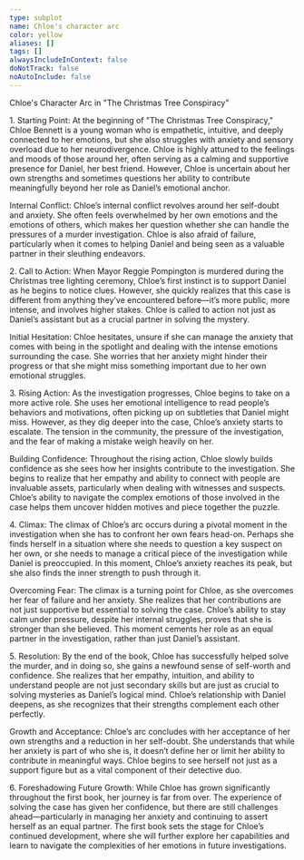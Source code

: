 ```yaml
---
type: subplot
name: Chloe's character arc
color: yellow
aliases: []
tags: []
alwaysIncludeInContext: false
doNotTrack: false
noAutoInclude: false
---
```

Chloe's Character Arc in "The Christmas Tree Conspiracy"

1\. Starting Point: At the beginning of "The Christmas Tree Conspiracy," Chloe Bennett is a young woman who is empathetic, intuitive, and deeply connected to her emotions, but she also struggles with anxiety and sensory overload due to her neurodivergence. Chloe is highly attuned to the feelings and moods of those around her, often serving as a calming and supportive presence for Daniel, her best friend. However, Chloe is uncertain about her own strengths and sometimes questions her ability to contribute meaningfully beyond her role as Daniel’s emotional anchor.

Internal Conflict: Chloe’s internal conflict revolves around her self-doubt and anxiety. She often feels overwhelmed by her own emotions and the emotions of others, which makes her question whether she can handle the pressures of a murder investigation. Chloe is also afraid of failure, particularly when it comes to helping Daniel and being seen as a valuable partner in their sleuthing endeavors.

2\. Call to Action: When Mayor Reggie Pompington is murdered during the Christmas tree lighting ceremony, Chloe’s first instinct is to support Daniel as he begins to notice clues. However, she quickly realizes that this case is different from anything they’ve encountered before—it’s more public, more intense, and involves higher stakes. Chloe is called to action not just as Daniel’s assistant but as a crucial partner in solving the mystery.

Initial Hesitation: Chloe hesitates, unsure if she can manage the anxiety that comes with being in the spotlight and dealing with the intense emotions surrounding the case. She worries that her anxiety might hinder their progress or that she might miss something important due to her own emotional struggles.

3\. Rising Action: As the investigation progresses, Chloe begins to take on a more active role. She uses her emotional intelligence to read people’s behaviors and motivations, often picking up on subtleties that Daniel might miss. However, as they dig deeper into the case, Chloe’s anxiety starts to escalate. The tension in the community, the pressure of the investigation, and the fear of making a mistake weigh heavily on her.

Building Confidence: Throughout the rising action, Chloe slowly builds confidence as she sees how her insights contribute to the investigation. She begins to realize that her empathy and ability to connect with people are invaluable assets, particularly when dealing with witnesses and suspects. Chloe’s ability to navigate the complex emotions of those involved in the case helps them uncover hidden motives and piece together the puzzle.

4\. Climax: The climax of Chloe’s arc occurs during a pivotal moment in the investigation when she has to confront her own fears head-on. Perhaps she finds herself in a situation where she needs to question a key suspect on her own, or she needs to manage a critical piece of the investigation while Daniel is preoccupied. In this moment, Chloe’s anxiety reaches its peak, but she also finds the inner strength to push through it.

Overcoming Fear: The climax is a turning point for Chloe, as she overcomes her fear of failure and her anxiety. She realizes that her contributions are not just supportive but essential to solving the case. Chloe’s ability to stay calm under pressure, despite her internal struggles, proves that she is stronger than she believed. This moment cements her role as an equal partner in the investigation, rather than just Daniel’s assistant.

5\. Resolution: By the end of the book, Chloe has successfully helped solve the murder, and in doing so, she gains a newfound sense of self-worth and confidence. She realizes that her empathy, intuition, and ability to understand people are not just secondary skills but are just as crucial to solving mysteries as Daniel’s logical mind. Chloe’s relationship with Daniel deepens, as she recognizes that their strengths complement each other perfectly.

Growth and Acceptance: Chloe’s arc concludes with her acceptance of her own strengths and a reduction in her self-doubt. She understands that while her anxiety is part of who she is, it doesn’t define her or limit her ability to contribute in meaningful ways. Chloe begins to see herself not just as a support figure but as a vital component of their detective duo.

6\. Foreshadowing Future Growth: While Chloe has grown significantly throughout the first book, her journey is far from over. The experience of solving the case has given her confidence, but there are still challenges ahead—particularly in managing her anxiety and continuing to assert herself as an equal partner. The first book sets the stage for Chloe’s continued development, where she will further explore her capabilities and learn to navigate the complexities of her emotions in future investigations.